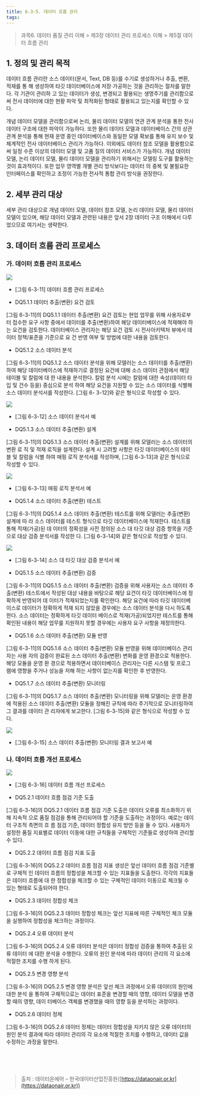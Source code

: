```yaml
---
title: 6-3-5. 데이터 흐름 관리
tags: 
---
```


> 과목6. 데이터 품질 관리 이해 > 제3장 데이터 관리 프로세스 이해 > 제5절 데이터 흐름 관리

## 1. 정의 및 관리 목적

데이터 흐름 관리란 소스 데이터(문서, Text, DB 등)를 수기로 생성하거나 추출, 변환, 적재를 통 해 생성하여 타깃 데이터베이스에 저장·가공하는 것을 관리하는 절차를 말한다. 각 기관이 관리하 고 있는 데이터가 생성, 변경되고 활용되는 생명주기를 관리함으로써 전사 데이터에 대한 현황 파악 및 최적화된 형태로 활용되고 있는지를 확인할 수 있다.

개념 데이터 모델을 관리함으로써 논리, 물리 데이터 모델의 연관 관계 분석을 통한 전사 데이터 구조에 대한 파악이 가능하다. 또한 물리 데이터 모델과 데이터베이스 간의 상관 관계 분석을 통해 현재 운영 중인 데이터베이스와 동일한 모델 확보를 통해 유지 보수 및 체계적인 전사 데이터베이스 관리가 가능하다. 이외에도 데이터 참조 모델을 활용함으로써 일정 수준 이상의 데이터 모델 및 고품 질의 데이터 서비스가 가능하다. 개념 데이터 모델, 논리 데이터 모델, 물리 데이터 모델을 관리하기 위해서는 모델링 도구를 활용하는 것이 효과적이다. 또한 업무 영역별 개별 관리 방식보다는 데이터 의 중복 및 불필요한 인터페이스를 확인하고 조정이 가능한 전사적 통합 관리 방식을 권장한다.

## 2. 세부 관리 대상

세부 관리 대상으로 개념 데이터 모델, 데이터 참조 모델, 논리 데이터 모델, 물리 데이터 모델이 있으며, 해당 데이터 모델과 관련된 내용은 앞서 2장 데이터 구조 이해에서 다루었으므로 여기서는 생략한다.

## 3. 데이터 흐름 관리 프로세스

### 가. 데이터 흐름 관리 프로세스

![](../images_files/060809_edu_01.gif)

  * [그림 6-3-11] 데이터 흐름 관리 프로세스

  * DQ5.1.1 데이터 추출(변환) 요건 검토

[그림 6-3-11]의 DQ5.1.1 데이터 추출(변환) 요건 검토는 현업 업무를 위해 사용자로부터 접수한 요구 사항 중에서 데이터를 추출(변환)하여 해당 데이터베이스에 적재해야 하는 요건을 검토한다. 데이터베이스 관리자는 해당 요건 검토 시 전사아키텍처 뷰에서 데이터 정책/표준을 기준으로 요 건 반영 여부 및 방법에 대한 내용을 검토한다.

  * DQ5.1.2 소스 데이터 분석

[그림 6-3-11]의 DQ5.1.2 소스 데이터 분석을 위해 모델러는 소스 데이터를 추출(변환)하여 해당 데이터베이스에 적재하기로 결정된 요건에 대해 소스 데이터 관점에서 해당 테이블 및 칼럼에 대 한 내용을 분석한다. 칼럼 분석 시에는 칼럼에 대한 속성(데이터 타입 및 건수 등을) 중심으로 분석 하여 해당 요건을 지원할 수 있는 소스 데이터를 식별해 소스 데이터 분석서를 작성한다. [그림 6- 3-12]와 같은 형식으로 작성할 수 있다.

![](../images_files/060809_edu_02.gif)

  * [그림 6-3-12] 소스 데이터 분석서 예

  * DQ5.1.3 소스 데이터 추출(변환) 설계

[그림 6-3-11]의 DQ5.1.3 소스 데이터 추출(변환) 설계를 위해 모델러는 소스 데이터의 변환 로 직 및 적재 로직을 설계한다. 설계 시 고려할 사항은 타깃 데이터베이스의 테이블 및 칼럼을 식별 하여 매핑 로직 분석서를 작성하며, [그림 6-3-13]과 같은 형식으로 작성할 수 있다.

![](../images_files/060809_edu_03.gif)

  * [그림 6-3-13] 매핑 로직 분석서 예

  * DQ5.1.4 소스 데이터 추출(변환) 테스트

[그림 6-3-11]의 DQ5.1.4 소스 데이터 추출(변환) 테스트를 위해 모델러는 추출(변환) 설계에 따 라 소스 데이터를 테스트 형식으로 타깃 데이터베이스에 적재한다. 테스트를 통해 적재(가공)된 데 이터의 정확성을 사전 정의된 소스 대 타깃 대상 검증 항목을 기준으로 대상 검증 분석서를 작성한 다. [그림 6-3-14]와 같은 형식으로 작성할 수 있다.

![](../images_files/060809_edu_04.gif)

  * [그림 6-3-14] 소스 대 타깃 대상 검증 분석서 예

  * DQ5.1.5 소스 데이터 추출(변환) 검증

[그림 6-3-11]의 DQ5.1.5 소스 데이터 추출(변환) 검증을 위해 사용자는 소스 데이터 추출(변환) 테스트에서 작성된 대상 내용을 바탕으로 해당 요건이 타깃 데이터베이스에 정확하게 반영되어 데 이터가 적재되었는지를 확인한다. 해당 요건에 따라 타깃 데이터베이스로 데이터가 정확하게 적재 되지 않았을 경우에는 소스 데이터 분석을 다시 하도록 한다. 소스 데이터는 정확하게 타깃 데이터 베이스로 적재(가공)되었지만 테스트를 통해 확인된 내용이 해당 업무를 지원하지 못할 경우에는 사용자 요구 사항을 재정의한다.

  * DQ5.1.6 소스 데이터 추출(변환) 모듈 반영

[그림 6-3-11]의 DQ5.1.6 소스 데이터 추출(변환) 모듈 반영을 위해 데이터베이스 관리자는 사용 자의 검증이 완료된 소스 데이터 추출(변환) 변화를 운영 환경으로 적용한다. 해당 모듈을 운영 환 경으로 적용하면서 데이터베이스 관리자는 다른 시스템 및 프로그램에 영향을 주거나 성능을 저해 하는 사항이 없는지를 확인한 후 반영한다.

  * DQ5.1.7 소스 데이터 추출(변환) 모니터링

[그림 6-3-11]의 DQ5.1.7 소스 데이터 추출(변환) 모니터링을 위해 모델러는 운영 환경에 적용된 소스 데이터 추출(변환) 모듈을 정해진 규칙에 따라 주기적으로 모니터링하여 그 결과를 데이터 관 리자에게 보고한다. [그림 6-3-15]와 같은 형식으로 작성할 수 있다.

![](../images_files/060809_edu_05.gif)

  * [그림 6-3-15] 소스 데이터 추출(변환) 모니터링 결과 보고서 예

### 나. 데이터 흐름 개선 프로세스

![](../images_files/060809_edu_06.gif)

  * [그림 6-3-16] 데이터 흐름 개선 프로세스

  * DQ5.2.1 데이터 흐름 점검 기준 도출

[그림 6-3-16]의 DQ5.2.1 데이터 흐름 점검 기준 도출은 데이터 오류를 최소화하기 위해 지속적 으로 품질 점검을 통해 관리되어야 할 기준을 도출하는 과정이다. 예로는 데이터 구조적 측면의 흐 름 점검 기준, 데이터 정합성 유지 방안 등을 들 수 있다. 사용자가 설정한 품질 지표별로 데이터 이동에 대한 규칙들을 구체적인 기준들로 생성하여 관리할 수 있다.

  * DQ5.2.2 데이터 흐름 점검 지표 도출

[그림 6-3-16]의 DQ5.2.2 데이터 흐름 점검 지표 생성은 앞선 데이터 흐름 점검 기준별로 구체적 인 데이터 흐름의 정합성을 체크할 수 있는 지표들을 도출한다. 각각의 지표들은 데이터 흐름에 대 한 정합성을 체크할 수 있는 구체적인 데이터 이동으로 체크될 수 있는 형태로 도출되어야 한다.

  * DQ5.2.3 데이터 정합성 체크

[그림 6-3-16]의 DQ5.2.3 데이터 정합성 체크는 앞선 지표에 따른 구체적인 체크 모듈을 실행하여 정합성을 체크하는 과정이다.

  * DQ5.2.4 오류 데이터 분석

[그림 6-3-16]의 DQ5.2.4 오류 데이터 분석은 데이터 정합성 검증을 통하여 추출된 오류 데이터 에 대한 분석을 수행한다. 오류의 원인 분석에 따라 데이터 관리의 각 요소에 적절한 조치를 수행 하게 된다.

  * DQ5.2.5 변경 영향 분석

[그림 6-3-16]의 DQ5.2.5 변경 영향 분석은 앞선 체크 과정에서 오류 데이터의 원인에 대한 분석 을 통하여 구체적으로는 데이터 표준을 변경할 때의 영향, 데이터 모델을 변경할 때의 영향, 데이 터베이스 객체를 변경했을 때의 영향 등을 분석하는 과정이다.

  * DQ5.2.6 데이터 정제

[그림 6-3-16]의 DQ5.2.6 데이터 정제는 데이터 정합성을 지키지 않은 오류 데이터의 원인 분석 결과에 따라 데이터 관리의 각 요소에 적절한 조치를 수행하고, 데이터 값을 수정하는 과정을 말한다.

<br><br><br>
> 출처 : 데이터온에어 – 한국데이터산업진흥원([https://dataonair.or.kr](https://dataonair.or.kr))